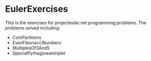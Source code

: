 # EulerExercises
This is the exercises for projecteuler.net programming problems.
The problems solved including:
 - CoinPartitions
 - EvenFibonacciNumbers
 - MultiplesOf3And5
 - SpecialPythagoreantriplet
